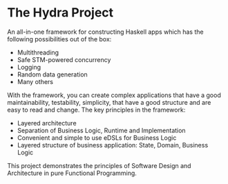 The Hydra Project
=================

An all-in-one framework for constructing Haskell apps which has the following
possibilities out of the box:

- Multithreading
- Safe STM-powered concurrency
- Logging
- Random data generation
- Many others

With the framework, you can create complex applications that have
a good maintainability, testability, simplicity, that have a good structure
and are easy to read and change. The key principles in the framework:

- Layered architecture
- Separation of Business Logic, Runtime and Implementation
- Convenient and simple to use eDSLs for Business Logic
- Layered structure of business application: State, Domain, Business Logic

This project demonstrates the principles of Software Design and Architecture
in pure Functional Programming.
